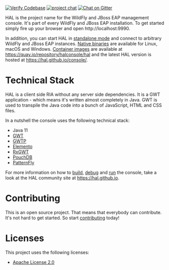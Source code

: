 [![Verify Codebase](https://github.com/hal/console/actions/workflows/verify.yml/badge.svg)](https://github.com/hal/console/actions/workflows/verify.yml) [![project chat](https://img.shields.io/badge/zulip-join_chat-brightgreen.svg)](https://wildfly.zulipchat.com/#narrow/stream/174373-hal) [![Chat on Gitter](https://badges.gitter.im/hal/console.svg)](https://gitter.im/hal/console)

HAL is the project name for the WildFly and JBoss EAP management console. It's part of every WildFly and JBoss EAP installation. To get started simply fire up your browser and open http://localhost:9990.

In addition, you can start HAL in [standalone mode](https://hal.github.io/documentation/get-started/#standalone-mode) and connect to arbitrary WildFly and JBoss EAP instances. [Native binaries](https://hal.github.io/documentation/get-started/#native-binary) are available for Linux, macOS and Windows. [Container images](https://hal.github.io/documentation/get-started/#container) are available at https://quay.io/repository/halconsole/hal and the latest HAL version is hosted at https://hal.github.io/console/.  

# Technical Stack

HAL is a client side RIA without any server side dependencies. It is a GWT application - which means it's written almost completely in Java. GWT is used to transpile the Java code into a bunch of JavaScript, HTML and CSS files.

In a nutshell the console uses the following technical stack:

- Java 11
- [GWT](https://www.gwtproject.org/)
- [GWTP](https://github.com/ArcBees/GWTP)
- [Elemento](https://github.com/hal/elemento)
- [RxGWT](https://github.com/intendia-oss/rxgwt)
- [PouchDB](https://pouchdb.com/)
- [PatternFly](https://www.patternfly.org/)

For more information on how to [build](https://hal.github.io/development/build-run/#build), [debug](https://hal.github.io/development/build-run/#debug) and [run](https://hal.github.io/documentation/get-started/) the console, take a look at the HAL community site at https://hal.github.io.

# Contributing

This is an open source project. That means that everybody can contribute. It's not hard to get started. So start [contributing](CONTRIBUTING.md) today!

# Licenses

This project uses the following licenses:

* [Apache License 2.0](https://repository.jboss.org/licenses/apache-2.0.txt)
